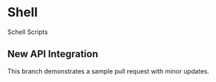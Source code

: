 # Shell
Schell Scripts

## New API Integration
This branch demonstrates a sample pull request with minor updates.
